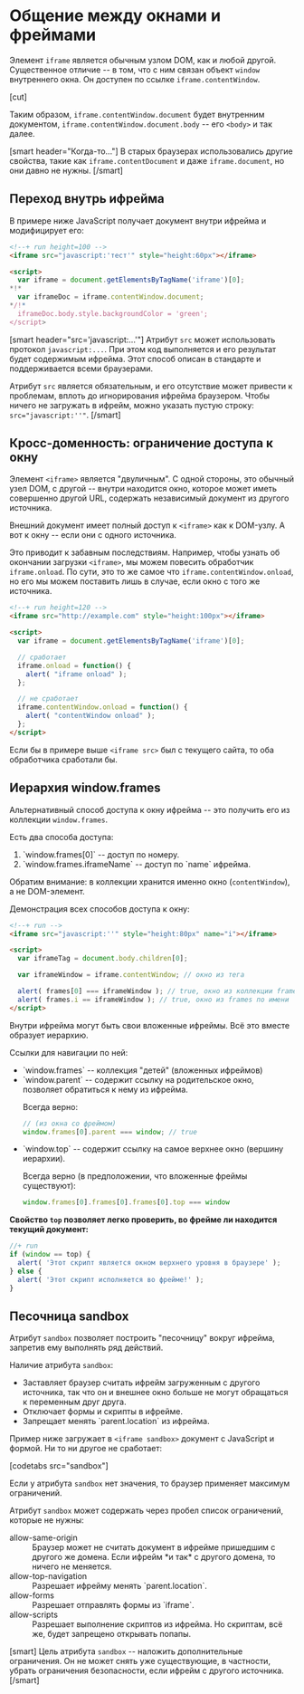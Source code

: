 # Общение между окнами и фреймами

Элемент `iframe` является обычным узлом DOM, как и любой другой. Существенное отличие -- в том, что с ним связан объект `window` внутреннего окна. Он доступен по ссылке `iframe.contentWindow`.

[cut]

Таким образом, `iframe.contentWindow.document` будет внутренним документом, `iframe.contentWindow.document.body` -- его `<body>` и так далее.

[smart header="Когда-то..."]
В старых браузерах использовались другие свойства, такие как `iframe.contentDocument` и даже `iframe.document`, но они давно не нужны.
[/smart]

## Переход внутрь ифрейма

В примере ниже JavaScript получает документ внутри ифрейма и модифицирует его:

```html
<!--+ run height=100 -->
<iframe src="javascript:'тест'" style="height:60px"></iframe>

<script>
  var iframe = document.getElementsByTagName('iframe')[0];
*!*
  var iframeDoc = iframe.contentWindow.document;
*/!*
  iframeDoc.body.style.backgroundColor = 'green';
</script>
```

[smart header="src='javascript:...'"]
Атрибут `src` может использовать протокол `javascript:...`. При этом код выполняется и его результат будет содержимым ифрейма. Этот способ описан в стандарте и поддерживается всеми браузерами.

Атрибут `src` является обязательным, и его отсутствие может привести к проблемам, вплоть до игнорирования ифрейма браузером. Чтобы ничего не загружать в ифрейм, можно указать пустую строку: `src="javascript:''"`.
[/smart]

## Кросс-доменность: ограничение доступа к окну

Элемент `<iframe>` является "двуличным". С одной стороны, это обычный узел DOM, с другой -- внутри находится окно, которое может иметь совершенно другой URL, содержать независимый документ из другого источника.

Внешний документ имеет полный доступ к `<iframe>` как к DOM-узлу. А вот к окну -- если они с одного источника.

Это приводит к забавным последствиям. Например, чтобы узнать об окончании загрузки `<iframe>`, мы можем повесить обработчик `iframe.onload`. По сути, это то же самое что `iframe.contentWindow.onload`, но его мы можем поставить лишь в случае, если окно с того же источника.

```html
<!--+ run height=120 -->
<iframe src="http://example.com" style="height:100px"></iframe>

<script>
  var iframe = document.getElementsByTagName('iframe')[0];

  // сработает
  iframe.onload = function() {
    alert( "iframe onload" );
  };

  // не сработает
  iframe.contentWindow.onload = function() {
    alert( "contentWindow onload" );
  };
</script>
```

Если бы в примере выше `<iframe src>` был с текущего сайта, то оба обработчика сработали бы.

## Иерархия window.frames   

Альтернативный способ доступа к окну ифрейма -- это получить его из коллекции `window.frames`.

Есть два способа доступа:
<ol>
<li>`window.frames[0]` -- доступ по номеру.</li>
<li>`window.frames.iframeName` -- доступ по `name` ифрейма.</li>
</ol>

Обратим внимание: в коллекции хранится именно окно (`contentWindow`), а не DOM-элемент.

Демонстрация всех способов доступа к окну:

```html
<!--+ run -->
<iframe src="javascript:''" style="height:80px" name="i"></iframe>

<script>
  var iframeTag = document.body.children[0];

  var iframeWindow = iframe.contentWindow; // окно из тега

  alert( frames[0] === iframeWindow ); // true, окно из коллекции frames
  alert( frames.i == iframeWindow ); // true, окно из frames по имени
</script>
```

Внутри ифрейма могут быть свои вложенные ифреймы. Всё это вместе образует иерархию.

Ссылки для навигации по ней:

<ul>
<li>`window.frames` -- коллекция "детей" (вложенных ифреймов)</li>
<li>`window.parent` -- содержит ссылку на родительское окно, позволяет обратиться к нему из ифрейма.

Всегда верно:

```js
// (из окна со фреймом)
window.frames[0].parent === window; // true
```

</li>
<li>`window.top` -- содержит ссылку на самое верхнее окно (вершину иерархии).

Всегда верно (в предположении, что вложенные фреймы существуют):

```js
window.frames[0].frames[0].frames[0].top === window
```

</li>
</ul>

**Свойство `top` позволяет легко проверить, во фрейме ли находится текущий документ:**

```js
//+ run
if (window == top) {
  alert( 'Этот скрипт является окном верхнего уровня в браузере' );
} else {
  alert( 'Этот скрипт исполняется во фрейме!' );
}
```

## Песочница sandbox

Атрибут `sandbox` позволяет построить "песочницу" вокруг ифрейма, запретив ему выполнять ряд действий.

Наличие атрибута `sandbox`:
<ul>
<li>Заставляет браузер считать ифрейм загруженным с другого источника, так что он и внешнее окно больше не могут обращаться к переменным друг друга.</li>
<li>Отключает формы и скрипты в ифрейме.</li>
<li>Запрещает менять `parent.location` из ифрейма.</li>
</ul>

Пример ниже загружает в `<iframe sandbox>` документ с JavaScript и формой. Ни то ни другое не сработает:

[codetabs src="sandbox"]

Если у атрибута `sandbox` нет значения, то браузер применяет максимум ограничений.

Атрибут `sandbox` может содержать через пробел список ограничений, которые не нужны:
<dl>
<dt>allow-same-origin</dt>
<dd>Браузер может не считать документ в ифрейме пришедшим с другого же домена. Если ифрейм *и так* с другого домена, то ничего не меняется.</dd>
<dt>allow-top-navigation</dt>
<dd>Разрешает ифрейму менять `parent.location`.</dd>
<dt>allow-forms</dt>
<dd>Разрешает отправлять формы из `iframe`.</dd>
<dt>allow-scripts</dt>
<dd>Разрешает выполнение скриптов из ифрейма. Но скриптам, всё же, будет запрещено открывать попапы.</dd>
</dl>

[smart]
Цель атрибута `sandbox` -- наложить дополнительные ограничения. Он не может снять уже существующие, в частности, убрать ограничения безопасности, если ифрейм с другого источника. 
[/smart]